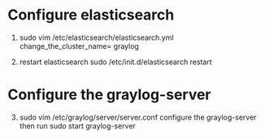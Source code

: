 


# Configure elasticsearch
1) sudo vim /etc/elasticsearch/elasticsearch.yml
change_the_cluster_name= graylog

2) restart elasticsearch
sudo /etc/init.d/elasticsearch restart
# Configure the graylog-server
3) sudo vim /etc/graylog/server/server.conf
configure the graylog-server
then run sudo start graylog-server
